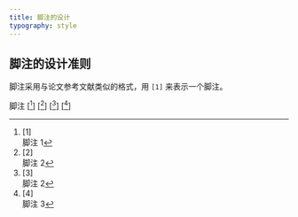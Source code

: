 ```yaml
---
title: 脚注的设计
typography: style
---
```


## 脚注的设计准则

脚注采用与论文参考文献类似的格式，用 `[1]` 来表示一个脚注。

<style>
    a.footnote-ref::before {
        content: "[" !important;
    }
    a.footnote-ref::after {
        content: "]" !important;
    }
    .footnotes a::after {
        content: "" !important;
    }
    .footnotes li p {
        margin: 0;
    }
    .footnotes ol>li::before {
        content: "[" counter(list-item) "] ";
    }
</style>

脚注 [^1] [^2] [^2] [^3]

[^1]: 脚注 1
[^2]: 脚注 2
[^3]: 脚注 3
